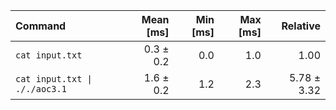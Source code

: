 | Command | Mean [ms] | Min [ms] | Max [ms] | Relative |
|:---|---:|---:|---:|---:|
| `cat input.txt` | 0.3 ± 0.2 | 0.0 | 1.0 | 1.00 |
| `cat input.txt \| ././aoc3.1` | 1.6 ± 0.2 | 1.2 | 2.3 | 5.78 ± 3.32 |
